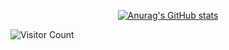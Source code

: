 <div id="title" align=center>



[![Anurag's GitHub stats](https://github-readme-stats.vercel.app/api?username=Nop3z&show_icons=true&theme=tokyonight)](https://b23.tv/iEJTnPp)


</div>



![Visitor Count](https://profile-counter.glitch.me/Nop3z/count.svg)
